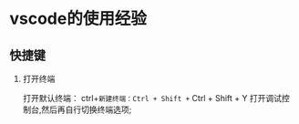 # vscode的使用经验
## 快捷键
1. 打开终端

    打开默认终端： ctrl+`
    新建终端：Ctrl + Shift + `
    Ctrl + Shift + Y  打开调试控制台,然后再自行切换终端选项;

